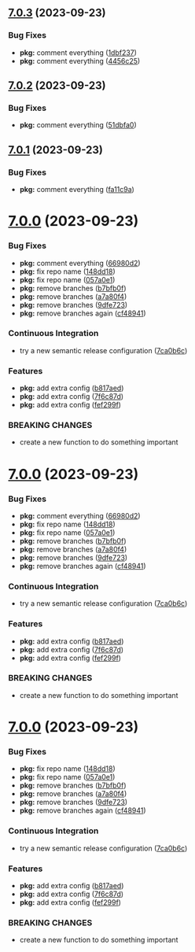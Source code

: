 ## [7.0.3](https://github.com/aebone/semantic-commits/compare/v7.0.2...v7.0.3) (2023-09-23)


### Bug Fixes

* **pkg:** comment everything ([1dbf237](https://github.com/aebone/semantic-commits/commit/1dbf237b1c9715d319b1120760e96840fc439f45))
* **pkg:** comment everything ([4456c25](https://github.com/aebone/semantic-commits/commit/4456c255f4fcad99c5bd7be26fee3a89ade0ba66))

## [7.0.2](https://github.com/aebone/semantic-commits/compare/v7.0.1...v7.0.2) (2023-09-23)


### Bug Fixes

* **pkg:** comment everything ([51dbfa0](https://github.com/aebone/semantic-commits/commit/51dbfa0918d4e958f350cff2c3c4a501ad7e8608))

## [7.0.1](https://github.com/aebone/semantic-commits/compare/v7.0.0...v7.0.1) (2023-09-23)


### Bug Fixes

* **pkg:** comment everything ([fa11c9a](https://github.com/aebone/semantic-commits/commit/fa11c9a5d156f4be64ec0c8d72c4d287a301d5e8))

# [7.0.0](https://github.com/aebone/semantic-commits/compare/v6.0.0...v7.0.0) (2023-09-23)


### Bug Fixes

* **pkg:** comment everything ([66980d2](https://github.com/aebone/semantic-commits/commit/66980d299c109086e7f459adf7aae952f685ce8e))
* **pkg:** fix repo name ([148dd18](https://github.com/aebone/semantic-commits/commit/148dd186bfa60b8e6fbc02681a22fcb62de84525))
* **pkg:** fix repo name ([057a0e1](https://github.com/aebone/semantic-commits/commit/057a0e1772f0a617b26100fb36deeead290c3d7a))
* **pkg:** remove branches ([b7bfb0f](https://github.com/aebone/semantic-commits/commit/b7bfb0feb8852d7b8e37f63ec2cfcee9b98e0775))
* **pkg:** remove branches ([a7a80f4](https://github.com/aebone/semantic-commits/commit/a7a80f4d7af1b258bd5f1d2e6209363e8234368a))
* **pkg:** remove branches ([9dfe723](https://github.com/aebone/semantic-commits/commit/9dfe723a0bec3f368d7cebde9b26513c94a8d576))
* **pkg:** remove branches again ([cf48941](https://github.com/aebone/semantic-commits/commit/cf48941a101bcade865a8336cbaee01ae5b12084))


### Continuous Integration

* try a new semantic release configuration ([7ca0b6c](https://github.com/aebone/semantic-commits/commit/7ca0b6c12675b76b6feb3313687f75166af1f8ff))


### Features

* **pkg:** add extra config ([b817aed](https://github.com/aebone/semantic-commits/commit/b817aed3b2a1dce0cbb4be4fd6477bd919cd2f5d))
* **pkg:** add extra config ([7f6c87d](https://github.com/aebone/semantic-commits/commit/7f6c87d77cc3f2327b5b40816bcb853b24c5b489))
* **pkg:** add extra config ([fef299f](https://github.com/aebone/semantic-commits/commit/fef299f2790ca02d98032619f4136c7f6eb264c6))


### BREAKING CHANGES

* create a new function to do something important

# [7.0.0](https://github.com/aebone/semantic-commits/compare/v6.0.0...v7.0.0) (2023-09-23)


### Bug Fixes

* **pkg:** comment everything ([66980d2](https://github.com/aebone/semantic-commits/commit/66980d299c109086e7f459adf7aae952f685ce8e))
* **pkg:** fix repo name ([148dd18](https://github.com/aebone/semantic-commits/commit/148dd186bfa60b8e6fbc02681a22fcb62de84525))
* **pkg:** fix repo name ([057a0e1](https://github.com/aebone/semantic-commits/commit/057a0e1772f0a617b26100fb36deeead290c3d7a))
* **pkg:** remove branches ([b7bfb0f](https://github.com/aebone/semantic-commits/commit/b7bfb0feb8852d7b8e37f63ec2cfcee9b98e0775))
* **pkg:** remove branches ([a7a80f4](https://github.com/aebone/semantic-commits/commit/a7a80f4d7af1b258bd5f1d2e6209363e8234368a))
* **pkg:** remove branches ([9dfe723](https://github.com/aebone/semantic-commits/commit/9dfe723a0bec3f368d7cebde9b26513c94a8d576))
* **pkg:** remove branches again ([cf48941](https://github.com/aebone/semantic-commits/commit/cf48941a101bcade865a8336cbaee01ae5b12084))


### Continuous Integration

* try a new semantic release configuration ([7ca0b6c](https://github.com/aebone/semantic-commits/commit/7ca0b6c12675b76b6feb3313687f75166af1f8ff))


### Features

* **pkg:** add extra config ([b817aed](https://github.com/aebone/semantic-commits/commit/b817aed3b2a1dce0cbb4be4fd6477bd919cd2f5d))
* **pkg:** add extra config ([7f6c87d](https://github.com/aebone/semantic-commits/commit/7f6c87d77cc3f2327b5b40816bcb853b24c5b489))
* **pkg:** add extra config ([fef299f](https://github.com/aebone/semantic-commits/commit/fef299f2790ca02d98032619f4136c7f6eb264c6))


### BREAKING CHANGES

* create a new function to do something important

# [7.0.0](https://github.com/aebone/semantic-commits/compare/v6.0.0...v7.0.0) (2023-09-23)


### Bug Fixes

* **pkg:** fix repo name ([148dd18](https://github.com/aebone/semantic-commits/commit/148dd186bfa60b8e6fbc02681a22fcb62de84525))
* **pkg:** fix repo name ([057a0e1](https://github.com/aebone/semantic-commits/commit/057a0e1772f0a617b26100fb36deeead290c3d7a))
* **pkg:** remove branches ([b7bfb0f](https://github.com/aebone/semantic-commits/commit/b7bfb0feb8852d7b8e37f63ec2cfcee9b98e0775))
* **pkg:** remove branches ([a7a80f4](https://github.com/aebone/semantic-commits/commit/a7a80f4d7af1b258bd5f1d2e6209363e8234368a))
* **pkg:** remove branches ([9dfe723](https://github.com/aebone/semantic-commits/commit/9dfe723a0bec3f368d7cebde9b26513c94a8d576))
* **pkg:** remove branches again ([cf48941](https://github.com/aebone/semantic-commits/commit/cf48941a101bcade865a8336cbaee01ae5b12084))


### Continuous Integration

* try a new semantic release configuration ([7ca0b6c](https://github.com/aebone/semantic-commits/commit/7ca0b6c12675b76b6feb3313687f75166af1f8ff))


### Features

* **pkg:** add extra config ([b817aed](https://github.com/aebone/semantic-commits/commit/b817aed3b2a1dce0cbb4be4fd6477bd919cd2f5d))
* **pkg:** add extra config ([7f6c87d](https://github.com/aebone/semantic-commits/commit/7f6c87d77cc3f2327b5b40816bcb853b24c5b489))
* **pkg:** add extra config ([fef299f](https://github.com/aebone/semantic-commits/commit/fef299f2790ca02d98032619f4136c7f6eb264c6))


### BREAKING CHANGES

* create a new function to do something important
